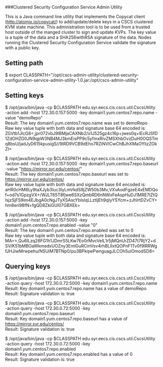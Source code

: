 ###Clustered Security Configuration Service Admin Utility  

This is a Java command line utility that implements the Copycat client (http://atomix.io/copycat/) to add/update/delete keys in a CSCS clustered KVM state machine.  This administration tool is to be used from a trusted host outside of the manged cluster to sign and update KVPs.  The key value is a tuple of the data and a SHA256withRSA signature of the data. Nodes running the Clustered Security Configuration Service validate the signature with a public key. 
  
Setting path  
------------  
$ export CLASSPATH="/opt/cscs-admin-utility/clustered-security-configuration-service-admin-utility-1.0.jar:/opt/cscs-admin-utility"  

Setting keys  
------------  
$ /opt/java/bin/java -cp $CLASSPATH edu.syr.eecs.cis.cscs.util.CscsUtility -action add -host 172.30.0.157:5000 -key domain1.yum.centos7.repo.name -value "demoRepo"  
Result: The key domain1.yum.centos7.repo.name was set to demoRepo  
Raw key value tuple with both data and signature base 64 encoded is:  
ZGVtb1JlcG8=,jpr072vbJ9lBMjaCAXNb2/o1J525gz4c16p+jwes0q+lEcRJSfD1ZdOHZG0JN9qpW3NB4MJ3kmEisPP9c5yfmxRivZMSXhbOvzDuH0OQSTmq8bsU/jadJyD615kpusigS//9iRD9VCB9dEho7RZiNVlCwChBJhXMaOYlizZOkZI=  

$ /opt/java/bin/java -cp $CLASSPATH edu.syr.eecs.cis.cscs.util.CscsUtility -action add -host 172.30.0.157:5000 -key domain1.yum.centos7.repo.baseurl -value "https://mirror.syr.edu/centos/"  
Result: The key domain1.yum.centos7.repo.baseurl was set to https://mirror.syr.edu/centos/  
Raw key value tuple with both data and signature base 64 encoded is:  
aHR0cHM6Ly9taXJyb3Iuc3lyLmVkdS9jZW50b3Mv,VXvAodFgzeE4xEMDQof+od7s1GpzgVX+/WJLT65T8fjwe6SXzQmbRD6nNWxFeAspHuDJ1MRE7lZtQlsjzSjFS9im4EJbgA0cNgJTyXSAscYblslqLLztljEh9qIyYSYcm+zJhIrtDZvCY+hm8eri98fN+fgQD8ZkiGUl07GBXEk=  

$ /opt/java/bin/java -cp $CLASSPATH edu.syr.eecs.cis.cscs.util.CscsUtility -action add -host 172.30.0.157:5000 -key domain1.yum.centos7.repo.enabled -value "0"  
Result: The key domain1.yum.centos7.repo.enabled was set to 0  
Raw key value tuple with both data and signature base 64 encoded is:  
MA==,Qu6lLzq26FG1h1JDmrS5LKw7Eo0rMvcVelL1r5jMQnUrZD47t7RjY2+dSV/K51bMBOaWkmedxUOZny3EmlGuRCmVsv4rhBLIIxtQOPnF1Tv0f9lRRWgfJHJiwMrwpehu/NSUiM7BTNp0/pu3BPkqwPwnguagJLCOh5uiOmodSD8=  


Querying keys  
-------------  
$ /opt/java/bin/java -cp $CLASSPATH edu.syr.eecs.cis.cscs.util.CscsUtility -action query -host 172.30.0.72:5000 -key domain1.yum.centos7.repo.name  
Result: Key domain1.yum.centos7.repo.name has a value of demoRepo  
Result: Signature validation is: true  

$ /opt/java/bin/java -cp $CLASSPATH edu.syr.eecs.cis.cscs.util.CscsUtility -action query -host 172.30.0.72:5000 -key domain1.yum.centos7.repo.baseurl  
Result: Key domain1.yum.centos7.repo.baseurl has a value of https://mirror.syr.edu/centos/  
Result: Signature validation is: true  

$ /opt/java/bin/java -cp $CLASSPATH edu.syr.eecs.cis.cscs.util.CscsUtility -action query -host 172.30.0.72:5000 -key domain1.yum.centos7.repo.enabled  
Result: Key domain1.yum.centos7.repo.enabled has a value of 0  
Result: Signature validation is: true  
